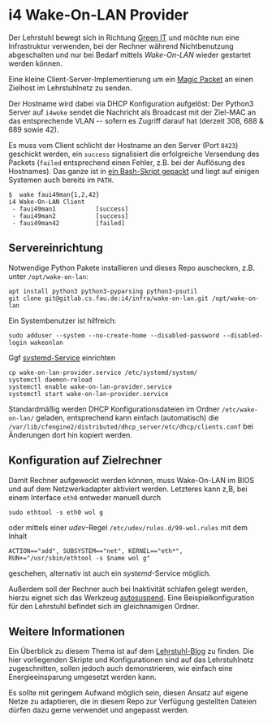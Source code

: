 i4 Wake-On-LAN Provider
=======================

Der Lehrstuhl bewegt sich in Richtung [Green IT](https://de.wikipedia.org/wiki/Green_IT) und möchte nun eine Infrastruktur verwenden, bei der Rechner während Nichtbenutzung abgeschalten und nur bei Bedarf mittels *Wake-On-LAN* wieder gestartet werden können.

Eine kleine Client-Server-Implementierung um ein [Magic Packet](https://de.wikipedia.org/wiki/Wake_On_LAN#Magic_Packet) an einen Zielhost im Lehrstuhlnetz zu senden.

Der Hostname wird dabei via DHCP Konfiguration aufgelöst:
Der Python3 Server auf `i4woke` sendet die Nachricht als Broadcast mit der Ziel-MAC an das entsprechende VLAN -- sofern es Zugriff darauf hat (derzeit 308, 688 & 689 sowie 42).

Es muss vom Client schlicht der Hostname an den Server (Port `8423`) geschickt werden, ein `success` signalisiert die erfolgreiche Versendung des Packets (`failed` entsprechend einen Fehler, z.B. bei der Auflösung des Hostnames).
Das ganze ist in [ein Bash-Skript gepackt](client/woke.sh) und liegt auf einigen Systemen auch bereits im `PATH`.
```
$  wake faui49man{1,2,42}
i4 Wake-On-LAN Client
 - faui49man1           [success]
 - faui49man2           [success]
 - faui49man42          [failed]
```

Servereinrichtung
-----------------

Notwendige Python Pakete installieren und dieses Repo auschecken, z.B. unter `/opt/wake-on-lan`:

	apt install python3 python3-pyparsing python3-psutil
	git clone git@gitlab.cs.fau.de:i4/infra/wake-on-lan.git /opt/wake-on-lan

Ein Systembenutzer ist hilfreich:

	sudo adduser --system --no-create-home --disabled-password --disabled-login wakeonlan

Ggf [systemd-Service](wake-on-lan-provider.service) einrichten

	cp wake-on-lan-provider.service /etc/systemd/system/
	systemctl daemon-reload
	systemctl enable wake-on-lan-provider.service
	systemctl start wake-on-lan-provider.service

Standardmäßig werden DHCP Konfigurationsdateien im Ordner `/etc/wake-on-lan/` geladen, entsprechend kann einfach (automatisch) die `/var/lib/cfengine2/distributed/dhcp_server/etc/dhcp/clients.conf` bei Änderungen dort hin kopiert werden.


Konfiguration auf Zielrechner
-----------------------------

Damit Rechner aufgeweckt werden können, muss Wake-On-LAN im BIOS und auf dem Netzwerkadapter aktiviert werden.
Letzteres kann z,B, bei einem Interface `eth0` entweder manuell durch

	sudo ethtool -s eth0 wol g

oder mittels einer *udev*-Regel `/etc/udev/rules.d/99-wol.rules` mit dem Inhalt

	ACTION=="add", SUBSYSTEM=="net", KERNEL=="eth*", RUN+="/usr/sbin/ethtool -s $name wol g"

geschehen, alternativ ist auch ein *systemd*-Service möglich.

Außerdem soll der Rechner auch bei Inaktivität schlafen gelegt werden, hierzu eignet sich das Werkzeug [autosuspend](https://github.com/languitar/autosuspend/).
Eine Beispielkonfiguration für den Lehrstuhl befindet sich im gleichnamigen Ordner.


Weitere Informationen
---------------------

Ein Überblick zu diesem Thema ist auf dem [Lehrstuhl-Blog](https://sys.cs.fau.de/2022/10/24/green-it) zu finden.
Die hier vorliegenden Skripte und Konfigurationen sind auf das Lehrstuhlnetz zugeschnitten, sollen jedoch auch demonstrieren, wie einfach eine Energieeinsparung umgesetzt werden kann.

Es sollte mit geringem Aufwand möglich sein, diesen Ansatz auf eigene Netze zu adaptieren, die in diesem Repo zur Verfügung gestellten Dateien dürfen dazu gerne verwendet und angepasst werden.
